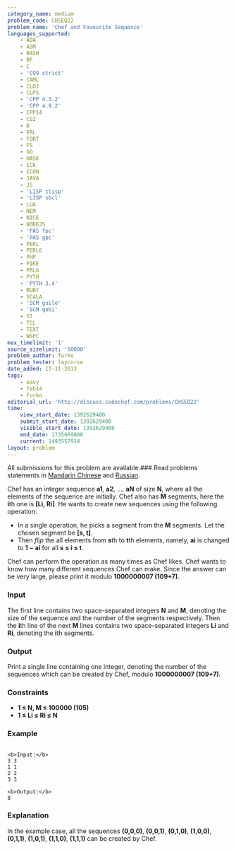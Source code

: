 ```yaml
---
category_name: medium
problem_code: CHSEQ22
problem_name: 'Chef and Favourite Sequence'
languages_supported:
    - ADA
    - ASM
    - BASH
    - BF
    - C
    - 'C99 strict'
    - CAML
    - CLOJ
    - CLPS
    - 'CPP 4.3.2'
    - 'CPP 4.9.2'
    - CPP14
    - CS2
    - D
    - ERL
    - FORT
    - FS
    - GO
    - HASK
    - ICK
    - ICON
    - JAVA
    - JS
    - 'LISP clisp'
    - 'LISP sbcl'
    - LUA
    - NEM
    - NICE
    - NODEJS
    - 'PAS fpc'
    - 'PAS gpc'
    - PERL
    - PERL6
    - PHP
    - PIKE
    - PRLG
    - PYTH
    - 'PYTH 3.4'
    - RUBY
    - SCALA
    - 'SCM guile'
    - 'SCM qobi'
    - ST
    - TCL
    - TEXT
    - WSPC
max_timelimit: '1'
source_sizelimit: '50000'
problem_author: furko
problem_tester: laycurse
date_added: 17-11-2013
tags:
    - easy
    - feb14
    - furko
editorial_url: 'http://discuss.codechef.com/problems/CHSEQ22'
time:
    view_start_date: 1392629400
    submit_start_date: 1392629400
    visible_start_date: 1392629400
    end_date: 1735669800
    current: 1493557914
layout: problem
---
```

All submissions for this problem are available.###  Read problems statements in [Mandarin Chinese](http://www.codechef.com/download/translated/FEB14/mandarin/CHSEQ22.pdf) and [Russian](http://www.codechef.com/download/translated/FEB14/russian/CHSEQ22.pdf).

Chef has an integer sequence **a1**, **a2**, ..., **aN** of size **N**, where all the elements of the sequence are  initially. Chef also has **M** segments, here the **i**th one is **\[Li, Ri\]**. He wants to create new sequences using the following operation:

- In a single operation, he picks a segment from the **M** segments. Let the chosen segment be **\[s, t\]**.
- Then _flip_ the all elements from **s**th to **t**th elements, namely, **ai** is changed to **1 − ai** for all **s ≤ i ≤ t**.

Chef can perform the operation as many times as Chef likes. Chef wants to know how many different sequences Chef can make. Since the answer can be very large, please print it modulo **1000000007 (109+7)**.

### Input

The first line contains two space-separated integers **N** and **M**, denoting the size of the sequence and the number of the segments respectively. Then the **i**th line of the next **M** lines contains two space-separated integers **Li** and **Ri**, denoting the **i**th segments.

### Output

Print a single line containing one integer, denoting the number of the sequences which can be created by Chef, modulo **1000000007 (109+7)**.

### Constraints

- **1 ≤ N, M ≤ 100000 (105)**
- **1 ≤ Li ≤ Ri ≤ N**

### Example

```

<b>Input:</b>
3 3
1 1
2 2
3 3

<b>Output:</b>
8

```
### Explanation

In the example case, all the sequences **(0,0,0)**, **(0,0,1)**, **(0,1,0)**, **(1,0,0)**, **(0,1,1)**, **(1,0,1)**, **(1,1,0)**, **(1,1,1)** can be created by Chef.